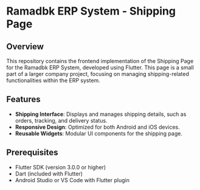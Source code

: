 # Ramadbk ERP System - Shipping Page

## Overview
This repository contains the frontend implementation of the Shipping Page for the Ramadbk ERP System, developed using Flutter. This page is a small part of a larger company project, focusing on managing shipping-related functionalities within the ERP system.

## Features
- **Shipping Interface**: Displays and manages shipping details, such as orders, tracking, and delivery status.
- **Responsive Design**: Optimized for both Android and iOS devices.
- **Reusable Widgets**: Modular UI components for the shipping page.

## Prerequisites
- Flutter SDK (version 3.0.0 or higher)
- Dart (included with Flutter)
- Android Studio or VS Code with Flutter plugin
